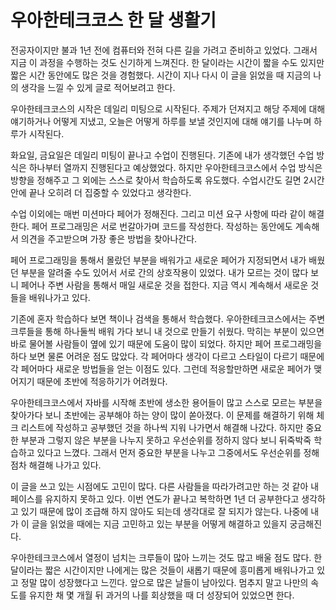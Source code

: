 # 우아한테크코스 한 달 생활기
전공자이지만 불과 1년 전에 컴퓨터와 전혀 다른 길을 가려고 준비하고 있었다. 그래서 지금 이 과정을 수행하는 것도 신기하게 느껴진다. 한 달이라는 시간이 짧을 수도 있지만 짧은 시간 동안에도 많은 것을 경험했다. 시간이 지나 다시 이 글을 읽었을 때 지금의 나의 생각을 느낄 수 있게 글로 적어보려고 한다.

우아한테크코스의 시작은 데일리 미팅으로 시작된다. 주제가 던져지고 해당 주제에 대해 얘기하거나 어떻게 지냈고, 오늘은 어떻게 하루를 보낼 것인지에 대해 얘기를 나누며 하루가 시작된다.

화요일, 금요일은 데일리 미팅이 끝나고 수업이 진행된다. 기존에 내가 생각했던 수업 방식은 하나부터 열까지 진행된다고 예상했었다. 하지만 우아한테크코스에서 수업 방식은 방향을 정해주고 그 외에는 스스로 찾아서 학습하도록 유도했다. 수업시간도 길면 2시간 안에 끝나 오히려 더 집중할 수 있었다고 생각한다.

수업 이외에는 매번 미션마다 페어가 정해진다. 그리고 미션 요구 사항에 따라 같이 해결한다.
페어 프로그래밍은 서로 번갈아가며 코드를 작성한다. 작성하는 동안에도 계속해서 의견을 주고받으며 가장 좋은 방법을 찾아나간다.

페어 프로그래밍을 통해서 몰랐던 부분을 배워가고 새로운 페어가 지정되면서 내가 배웠던 부분을 알려줄 수도 있어서 서로 간의 상호작용이 있었다. 내가 모르는 것이 많다 보니 페어나 주변 사람을 통해서 매일 새로운 것을 접한다. 지금 역시 계속해서 새로운 것들을 배워나가고 있다.

기존에 혼자 학습하다 보면 책이나 검색을 통해서 학습했다. 우아한테크코스에서는 주변 크루들을 통해 하나둘씩 배워 가다 보니 내 것으로 만들기 쉬웠다. 막히는 부분이 있으면 바로 물어볼 사람들이 옆에 있기 때문에 도움이 많이 되었다. 하지만 페어 프로그래밍을 하다 보면 물론 어려운 점도 많았다. 각 페어마다 생각이 다르고 스타일이 다르기 때문에 각 페어마다 새로운 방법들을 얻는 이점도 있다. 그런데 적응할만하면 새로운 페어가 맺어지기 때문에 초반에 적응하기가 어려웠다.

우아한테크코스에서 자바를 시작해 초반에 생소한 용어들이 많고 스스로 모르는 부분을 찾아가다 보니 초반에는 공부해야 하는 양이 많이 쏟아졌다. 이 문제를 해결하기 위해 체크 리스트에 작성하고 공부했던 것을 하나씩 지워 나가면서 해결해 나갔다. 하지만 중요한 부분과 그렇지 않은 부분을 나누지 못하고 우선순위를 정하지 않다 보니 뒤죽박죽 학습하고 있다고 느꼈다. 그래서 먼저 중요한 부분을 나누고 그중에서도 우선순위를 정해 점차 해결해 나가고 있다.

이 글을 쓰고 있는 시점에도 고민이 많다. 다른 사람들을 따라가려고만 하는 것 같아 내 페이스를 유지하지 못하고 있다. 이번 연도가 끝나고 복학하면 1년 더 공부한다고 생각하고 있기 때문에 많이 조급해 하지 않아도 되는데 생각대로 잘 되지가 않는다. 나중에 내가 이 글을 읽었을 때에는 지금 고민하고 있는 부분을 어떻게 해결하고 있을지 궁금해진다.

우아한테크코스에서 열정이 넘치는 크루들이 많아 느끼는 것도 많고 배울 점도 많다. 한 달이라는 짧은 시간이지만 나에게는 많은 것들이 새롭기 때문에 흥미롭게 배워나가고 있고 정말 많이 성장했다고 느낀다. 앞으로 많은 날들이 남아있다. 멈추지 말고 나만의 속도를 유지한 채 몇 개월 뒤 과거의 나를 회상했을 때 더 성장되어 있었으면 한다.
